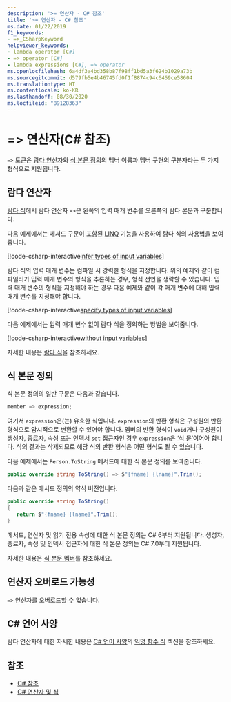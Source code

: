 ```yaml
---
description: '>= 연산자 - C# 참조'
title: '>= 연산자 - C# 참조'
ms.date: 01/22/2019
f1_keywords:
- =>_CSharpKeyword
helpviewer_keywords:
- lambda operator [C#]
- => operator [C#]
- lambda expressions [C#], => operator
ms.openlocfilehash: 6a4df3a4bd358b87f98ff1bd5a3f624b1029a73b
ms.sourcegitcommit: d579fb5e4b46745fd0f1f8874c94c6469ce58604
ms.translationtype: HT
ms.contentlocale: ko-KR
ms.lasthandoff: 08/30/2020
ms.locfileid: "89128363"
---
```

# <a name="-operator-c-reference"></a>=> 연산자(C# 참조)

`=>` 토큰은 [람다 연산자](#lambda-operator)와 [식 본문 정의](#expression-body-definition)의 멤버 이름과 멤버 구현의 구분자라는 두 가지 형식으로 지원됩니다.

## <a name="lambda-operator"></a>람다 연산자

[람다 식](lambda-expressions.md)에서 람다 연산자 `=>`은 왼쪽의 입력 매개 변수를 오른쪽의 람다 본문과 구분합니다.

다음 예제에서는 메서드 구문이 포함된 [LINQ](../../programming-guide/concepts/linq/index.md) 기능을 사용하여 람다 식의 사용법을 보여줍니다.

[!code-csharp-interactive[infer types of input variables](snippets/shared/LambdaOperator.cs#InferredTypes)]

람다 식의 입력 매개 변수는 컴파일 시 강력한 형식을 지정합니다. 위의 예제와 같이 컴파일러가 입력 매개 변수의 형식을 추론하는 경우, 형식 선언을 생략할 수 있습니다. 입력 매개 변수의 형식을 지정해야 하는 경우 다음 예제와 같이 각 매개 변수에 대해 입력매개 변수를 지정해야 합니다.

[!code-csharp-interactive[specify types of input variables](snippets/shared/LambdaOperator.cs#ExplicitTypes)]

다음 예제에서는 입력 매개 변수 없이 람다 식을 정의하는 방법을 보여줍니다.

[!code-csharp-interactive[without input variables](snippets/shared/LambdaOperator.cs#WithoutInput)]

자세한 내용은 [람다 식](lambda-expressions.md)을 참조하세요.

## <a name="expression-body-definition"></a>식 본문 정의

식 본문 정의의 일반 구문은 다음과 같습니다.

```csharp
member => expression;
```

여기서 `expression`은(는) 유효한 식입니다. `expression`의 반환 형식은 구성원의 반환 형식으로 암시적으로 변환할 수 있어야 합니다. 멤버의 반환 형식이 `void`거나 구성원이 생성자, 종료자, 속성 또는 인덱서 `set` 접근자인 경우 `expression`은 [‘식 문’](~/_csharplang/spec/statements.md#expression-statements)이어야 합니다. 식의 결과는 삭제되므로 해당 식의 반환 형식은 어떤 형식도 될 수 있습니다.

다음 예제에서는 `Person.ToString` 메서드에 대한 식 본문 정의를 보여줍니다.

```csharp
public override string ToString() => $"{fname} {lname}".Trim();
```

다음과 같은 메서드 정의의 약식 버전입니다.

```csharp
public override string ToString()
{
   return $"{fname} {lname}".Trim();
}
```

메서드, 연산자 및 읽기 전용 속성에 대한 식 본문 정의는 C# 6부터 지원됩니다. 생성자, 종료자, 속성 및 인덱서 접근자에 대한 식 본문 정의는 C# 7.0부터 지원됩니다.

자세한 내용은 [식 본문 멤버](../../programming-guide/statements-expressions-operators/expression-bodied-members.md)를 참조하세요.

## <a name="operator-overloadability"></a>연산자 오버로드 가능성

`=>` 연산자를 오버로드할 수 없습니다.

## <a name="c-language-specification"></a>C# 언어 사양

람다 연산자에 대한 자세한 내용은 [C# 언어 사양](~/_csharplang/spec/introduction.md)의 [익명 함수 식](~/_csharplang/spec/expressions.md#anonymous-function-expressions) 섹션을 참조하세요.

## <a name="see-also"></a>참조

- [C# 참조](../index.md)
- [C# 연산자 및 식](index.md)
